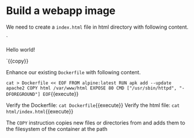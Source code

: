 # Build a webapp image

We need to create a `index.html` file in html directory with following content.

`<!DOCTYPE html>
<html>
  <head>
    <title>This is a title</title>
  </head>
  <body>
    <p>Hello world!</p>
  </body>
</html>
`{{copy}}

Enhance our existing `Dockerfile` with following content.

`cat > Dockerfile << EOF
FROM alpine:latest
RUN apk add --update apache2
COPY html /var/www/html
EXPOSE 80
CMD ["/usr/sbin/httpd", "-DFOREGROUND"]
EOF`{{execute}}

Verify the Dockerfile: `cat Dockerfile`{{execute}}
Verify the html file: `cat html/index.html`{{execute}}

The `COPY` instruction copies new files or directories from and adds them to the filesystem of the container at the path